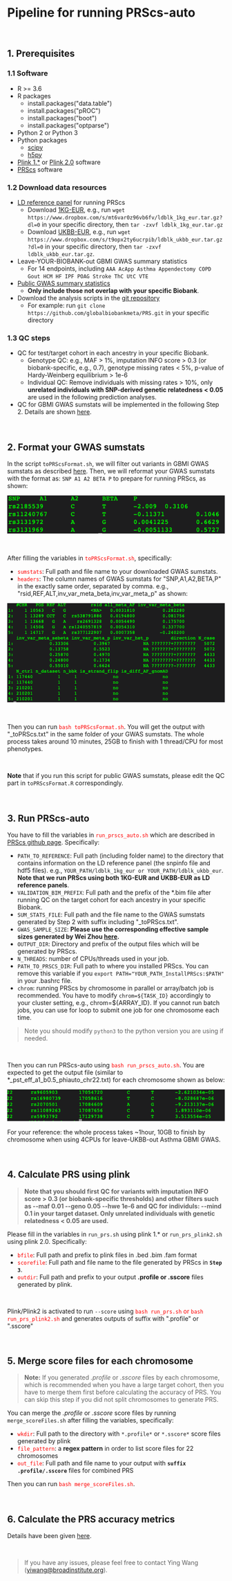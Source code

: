 # Pipeline for running PRScs-auto

<br>


## 1. Prerequisites

### 1.1 Software
- R >= 3.6
- R packages
  - install.packages("data.table")
  - install.packages("pROC")
  - install.packages("boot")
  - install.packages("optparse")
- Python 2 or Python 3 
- Python packages
  - [scipy](https://www.scipy.org/) 
  - [h5py](https://www.h5py.org/) 
- [Plink 1.*](https://www.cog-genomics.org/plink2) or [Plink 2.0](https://www.cog-genomics.org/plink/2.0/) software
- [PRScs](https://github.com/getian107/PRScs) software

### 1.2 Download data resources
- [LD reference panel](https://github.com/getian107/PRScs) for running PRScs
  - Download [1KG-EUR](https://www.dropbox.com/s/mt6var0z96vb6fv/ldblk_1kg_eur.tar.gz?dl=0), e.g., run `wget https://www.dropbox.com/s/mt6var0z96vb6fv/ldblk_1kg_eur.tar.gz?dl=0` in your specific directory, then `tar -zxvf ldblk_1kg_eur.tar.gz`
  - Download [UKBB-EUR](https://www.dropbox.com/s/t9opx2ty6ucrpib/ldblk_ukbb_eur.tar.gz?dl=0), e.g., run `wget https://www.dropbox.com/s/t9opx2ty6ucrpib/ldblk_ukbb_eur.tar.gz?dl=0` in your specific directory, then `tar -zxvf ldblk_ukbb_eur.tar.gz`.
- Leave-YOUR-BIOBANK-out GBMI GWAS summary statistics
  - For 14 endpoints, including `AAA AcApp Asthma Appendectomy COPD Gout HCM HF IPF POAG Stroke ThC UtC VTE`
- [Public GWAS summary statistics](https://docs.google.com/document/d/1gniQxQQs90h1pIGiIcbI-KdMP0kQ0NlF/edit) 
  - **Only include those not overlap with your specific Biobank**. 
- Download the analysis scripts in the [git repository](https://github.com/globalbiobankmeta/PRS)
  - For example: run `git clone https://github.com/globalbiobankmeta/PRS.git` in your specific directory
  
### 1.3 QC steps
- QC for test/target cohort in each ancestry in your specific Biobank.
  - Genotype QC: e.g., MAF > 1%, imputation INFO score > 0.3 (or biobank-specific, e.g., 0.7), genotype missing rates < 5%, p-value of Hardy-Weinberg equilibrium > 1e-6
  - Individual QC: Remove individuals with missing rates > 10%, only **unrelated individuals with SNP-derived genetic relatedness < 0.05** are used in the following prediction analyses.
- QC for GBMI GWAS sumstats will be implemented in the following Step 2. Details are shown [here](https://docs.google.com/document/d/1CU8l6HavYPA8zHeqpbCco7eqMeDNFfoCDZb83QX-rkw/edit).

<br>

## 2. Format your GWAS sumstats

In the script `toPRScsFormat.sh`, we will filter out variants in GBMI GWAS sumstats as described [here](https://docs.google.com/document/d/1CU8l6HavYPA8zHeqpbCco7eqMeDNFfoCDZb83QX-rkw/edit). Then, we will reformat your GWAS sumstats with the format as: `SNP A1 A2 BETA P` to prepare for running PRScs, as shown:

![](tmp_img/tmp.png)


<br>


 After filling the variables in <span style="color:red"> `toPRScsFormat.sh`</span>, specifically:
 
 - <span style="color:red"> `sumstats`</span>: Full path and file name to your downloaded GWAS sumstats.
 - <span style="color:red"> `headers`</span>: The column names of GWAS sumstats for "SNP,A1,A2,BETA,P" in the exactly same order, separated by comma. e.g., "rsid,REF,ALT,inv_var_meta_beta,inv_var_meta_p" as shown:
 
![](tmp_img/tmp2.png)


<br>

Then you can run <span style="color:red"> `bash toPRScsFormat.sh`</span>. You will get the output with "_toPRScs.txt" in the same folder of your GWAS sumstats. The whole process takes around 10 minutes, 25GB to finish with 1 thread/CPU for most phenotypes.

<br>

**Note** that if you run this script for public GWAS sumstats, please edit the QC part in `toPRScsFormat.R` correspondingly.

<br>

## 3. Run PRScs-auto

You have to fill the variables in <span style="color:red"> `run_prscs_auto.sh`</span> which are described in [PRScs github page](https://github.com/getian107/PRScs). Specifically:

- `PATH_TO_REFERENCE`: Full path (including folder name) to the directory that contains information on the LD reference panel (the snpinfo file and hdf5 files). e.g., `YOUR_PATH/ldblk_1kg_eur or YOUR_PATH/ldblk_ukbb_eur`. **Note that we run PRScs using both 1KG-EUR and UKBB-EUR as LD reference panels**.
- `VALIDATION_BIM_PREFIX`: Full path and the prefix of the *.bim file after running QC on the target cohort for each ancestry in your specific Biobank.
- `SUM_STATS_FILE`: Full path and the file name to the GWAS sumstats generated by Step 2 with suffix including "_toPRScs.txt".
- `GWAS_SAMPLE_SIZE`: **Please use the corresponding effective sample sizes generated by Wei Zhou [here](https://drive.google.com/file/u/1/d/1PM7qedvb3cCuhn50LDa2hrbQs1TuC9wD/view?usp=sharing).**
- `OUTPUT_DIR`: Directory and prefix of the output files which will be generated by PRScs.
- `N_THREADS`: number of CPUs/threads used in your job.
- `PATH_TO_PRSCS_DIR`: Full path to where you installed PRScs. You can remove this variable if you `export PATH="YOUR_PATH_InstallPRScs:$PATH"` in your .bashrc file.
- `chrom`: running PRScs by chromosome in parallel or array/batch job is recommended. You have to modify `chrom=${TASK_ID}` accordingly to your cluster setting, e.g., chrom=${ARRAY_ID}. If you cannot run batch jobs, you can use for loop to submit one job for one chromosome each time. 

> Note you should modify `python3` to the python version you are using if needed.

<br>

Then you can run PRScs-auto using <span style="color:red"> `bash run_prscs_auto.sh`</span>. You are expected to get the output file (similar to *_pst_eff_a1_b0.5_phiauto_chr22.txt) for each chromosome shown as below:

![](tmp_img/tmp3.png)


For your reference: the whole process takes ~1hour, 10GB to finish by chromosome when using 4CPUs for leave-UKBB-out Asthma GBMI GWAS.

<br>


## 4. Calculate PRS using plink

> **Note that you should first QC for variants with imputation INFO score > 0.3 (or biobank-specific thresholds) and other filters such as \--maf 0.01 \--geno 0.05 \--hwe 1e-6 and QC for individuls: \--mind 0.1 in your target dataset. Only unrelated individuals with genetic relatedness < 0.05 are used.**


Please fill in the variables in `run_prs.sh` using plink 1.* or `run_prs_plink2.sh` using plink 2.0. Specifically:

 - <span style="color:red"> `bfile`</span>: Full path and prefix to plink files in .bed .bim .fam format
 - <span style="color:red"> `scorefile`</span>: Full path and file name to the file generated by PRScs in **`Step 3`**.
 - <span style="color:red"> `outdir`</span>: Full path and prefix to your output **.profile or .sscore** files generated by plink.
 
<br>

 
Plink/Plink2 is activated to run `--score` using <span style="color:red"> `bash run_prs.sh` or `bash run_prs_plink2.sh`</span> and generates outputs of suffix with ".profile" or ".sscore"

<br>

## 5. Merge score files for each chromosome

> **Note:** If you generated *.profile* or *.sscore* files by each chromosome, which is recommended when you have a large target cohort, then you have to merge them first before calculating the accuracy of PRS. You can skip this step if you did not split chromosomes to generate PRS.

You can merge the *.profile* or *.sscore* score files by running `merge_scoreFiles.sh` after filling the variables, specifically:

 - <span style="color:red"> `wkdir`</span>: Full path to the directory with `*.profile*` or `*.sscore*` score files generated by plink
 - <span style="color:red"> `file_pattern`</span>: a **regex pattern** in order to list score files for 22 chromosomes
 - <span style="color:red"> `out_file`</span>: Full path and file name to your output with **`suffix .profile/.sscore`** files for combined PRS

Then you can run <span style="color:red"> `bash merge_scoreFiles.sh`</span>.

<br>

## 6. Calculate the PRS accuracy metrics

Details have been given [here](https://github.com/globalbiobankmeta/PRS/blob/main/run_create_prs_metrics.md).

<br>


>If you have any issues, please feel free to contact Ying Wang (yiwang@broadinstitute.org).

<br>


<br>


